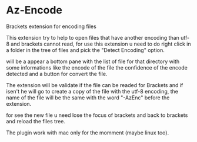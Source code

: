 Az-Encode
=========

Brackets extension for encoding files


This extension try to help to open files that have another encoding than utf-8 and brackets cannot read, for use this extension u need to do right click in a folder in the tree of files and pick the "Detect Encoding" option.

will be a appear a bottom pane with the list of file for that directory with some informations like the encode of the file the confidence of the encode detected and a button for convert the file.

The extension will be validate if the file can be readed for Brackets and if isen't he will go to create a copy of the file with the utf-8 encoding, the name of the file will be the same with the word "-AzEnc" before the extension.

for see the new file u need lose the focus of brackets and back to brackets and reload the files tree.

The plugin work with mac only for the momment (maybe linux too).